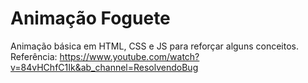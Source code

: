 # Animação Foguete
Animação básica em HTML, CSS e JS para reforçar alguns conceitos. 
Referência: https://www.youtube.com/watch?v=84vHChfC1Ik&ab_channel=ResolvendoBug
